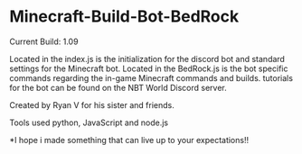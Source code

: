 # Minecraft-Build-Bot-BedRock
Current Build: 1.09

Located in the index.js is the initialization for the discord bot and standard settings for the Minecraft bot. 
Located in the BedRock.js is the bot specific commands regarding the in-game Minecraft commands and builds. 
tutorials for the bot can be found on the NBT World Discord server. 

Created by Ryan V for his sister and friends. 

Tools used python, JavaScript and node.js 

*I hope i made something that can live up to your expectations!!
